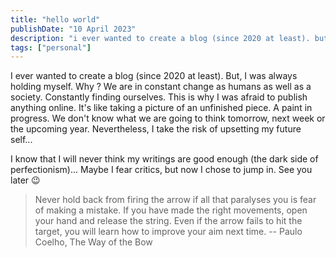 ```yaml
---
title: "hello world"
publishDate: "10 April 2023"
description: "i ever wanted to create a blog (since 2020 at least). but..."
tags: ["personal"]
---
```


I ever wanted to create a blog (since 2020 at least). But, I was always holding myself. Why ? We are in constant change as humans as well as a society. Constantly finding ourselves. This is why I was afraid to publish anything online. It's like taking a picture of an unfinished piece. A paint in progress. We don't know what we are going to think tomorrow, next week or the upcoming year. Nevertheless, I take the risk of upsetting my future self...

I know that I will never think my writings are good enough (the dark side of perfectionism)... Maybe I fear critics, but now I chose to jump in. See you later 😉

> Never hold back from firing the arrow if all that paralyses you is fear of making a mistake. If you have made the right movements, open your hand and release the string. Even if the arrow fails to hit the target, you will learn how to improve your aim next time. -- Paulo Coelho, The Way of the Bow
